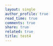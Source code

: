 ```yaml
---
layout: single
author_profile: true
read_time: true
comments: true
share: true
related: true
title: test4
---
```


